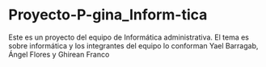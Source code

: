 # Proyecto-P-gina_Inform-tica
Este es un proyecto del equipo de Informática administrativa. El tema es sobre informática y los integrantes del equipo lo conforman Yael Barragab, Ángel Flores y Ghirean Franco
